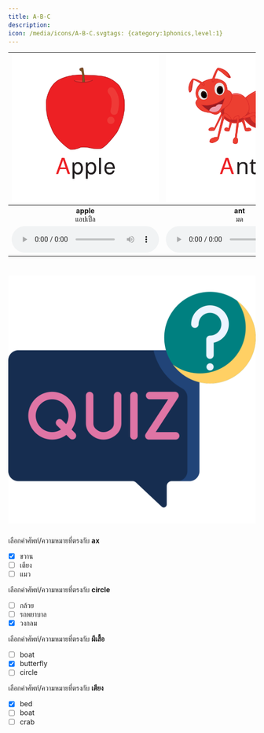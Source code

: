```yaml
---
title: A-B-C
description: 
icon: /media/icons/A-B-C.svgtags: {category:1phonics,level:1}
---
```

<div class="carrousel">


|![](/media/img/A-B-C/apple.svg)|![](/media/img/A-B-C/ant.svg)|![](/media/img/A-B-C/ankle.svg)|![](/media/img/A-B-C/animals.svg)|![](/media/img/A-B-C/ambulance.svg)|![](/media/img/A-B-C/ax.svg)|![](/media/img/A-B-C/bus.svg)|![](/media/img/A-B-C/banana.svg)|![](/media/img/A-B-C/bird.svg)|![](/media/img/A-B-C/bed.svg)|![](/media/img/A-B-C/boat.svg)|![](/media/img/A-B-C/butterfly.svg)|![](/media/img/A-B-C/crab.svg)|![](/media/img/A-B-C/cow.svg)|![](/media/img/A-B-C/cat.svg)|![](/media/img/A-B-C/candy.svg)|![](/media/img/A-B-C/city.svg)|![](/media/img/A-B-C/circle.svg)|
| :----: | :----: | :----: | :----: | :----: | :----: | :----: | :----: | :----: | :----: | :----: | :----: | :----: | :----: | :----: | :----: | :----: | :----: |
|**apple**<br>แอปเปิ้ล|**ant**<br>มด|**ankle**<br>ข้อเท้า|**animals**<br>สัตว์|**ambulance**<br>รถพยาบาล|**ax**<br>ขวาน|**bus**<br>รถเมล์|**banana**<br>กล้วย|**bird**<br>นก|**bed**<br>เตียง|**boat**<br>เรือ|**butterfly**<br>ผีเสื้อ|**crab**<br>ปู|**cow**<br>วัว|**cat**<br>แมว|**candy**<br>ลูกอม|**city**<br>เมือง|**circle**<br>วงกลม|
|![](/media/audio/apple.mp3)|![](/media/audio/ant.mp3)|![](/media/audio/ankle.mp3)|![](/media/audio/animals.mp3)|![](/media/audio/ambulance.mp3)|![](/media/audio/ax.mp3)|![](/media/audio/bus.mp3)|![](/media/audio/banana.mp3)|![](/media/audio/bird.mp3)|![](/media/audio/bed.mp3)|![](/media/audio/boat.mp3)|![](/media/audio/butterfly.mp3)|![](/media/audio/crab.mp3)|![](/media/audio/cow.mp3)|![](/media/audio/cat.mp3)|![](/media/audio/candy.mp3)|![](/media/audio/city.mp3)|![](/media/audio/circle.mp3)|

</div>



# ![icon](/media/icons/quiz.svg) 


 เลือกคำศัพท์/ความหมายที่ตรงกับ **ax**
 - [x] ขวาน
 - [ ] เตียง
 - [ ] แมว

 เลือกคำศัพท์/ความหมายที่ตรงกับ **circle**
 - [ ] กล้วย
 - [ ] รถพยาบาล
 - [x] วงกลม

 เลือกคำศัพท์/ความหมายที่ตรงกับ **ผีเสื้อ**
 - [ ] boat
 - [x] butterfly
 - [ ] circle

 เลือกคำศัพท์/ความหมายที่ตรงกับ **เตียง**
 - [x] bed
 - [ ] boat
 - [ ] crab
